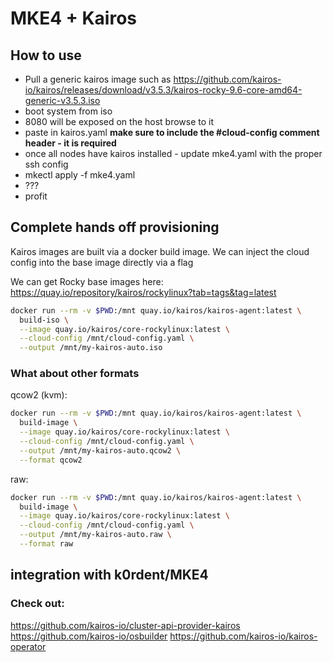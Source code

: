 # MKE4 + Kairos

## How to use
 - Pull a generic kairos image such as https://github.com/kairos-io/kairos/releases/download/v3.5.3/kairos-rocky-9.6-core-amd64-generic-v3.5.3.iso
 - boot system from iso
 - 8080 will be exposed on the host browse to it
 - paste in kairos.yaml
**make sure to include the #cloud-config comment header - it is required**
 - once all nodes have kairos installed - update mke4.yaml with the proper ssh config
 - mkectl apply -f mke4.yaml
 - ???
 - profit

## Complete hands off provisioning
Kairos images are built via a docker build image. We can inject the cloud config into the base image directly via a flag

We can get Rocky base images here: https://quay.io/repository/kairos/rockylinux?tab=tags&tag=latest
```bash
docker run --rm -v $PWD:/mnt quay.io/kairos/kairos-agent:latest \
  build-iso \
  --image quay.io/kairos/core-rockylinux:latest \
  --cloud-config /mnt/cloud-config.yaml \
  --output /mnt/my-kairos-auto.iso
```

### What about other formats
qcow2 (kvm):
```bash
docker run --rm -v $PWD:/mnt quay.io/kairos/kairos-agent:latest \
  build-image \
  --image quay.io/kairos/core-rockylinux:latest \
  --cloud-config /mnt/cloud-config.yaml \
  --output /mnt/my-kairos-auto.qcow2 \
  --format qcow2
```

raw:
```bash
docker run --rm -v $PWD:/mnt quay.io/kairos/kairos-agent:latest \
  build-image \
  --image quay.io/kairos/core-rockylinux:latest \
  --cloud-config /mnt/cloud-config.yaml \
  --output /mnt/my-kairos-auto.raw \
  --format raw
```

## integration with k0rdent/MKE4

### Check out:
https://github.com/kairos-io/cluster-api-provider-kairos
https://github.com/kairos-io/osbuilder
https://github.com/kairos-io/kairos-operator

